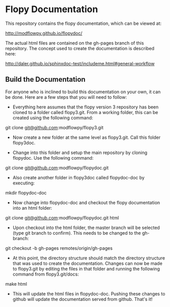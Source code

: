 Flopy Documentation
===================

This repository contains the flopy documentation, which can be viewed at:

http://modflowpy.github.io/flopydoc/

The actual html files are contained on the gh-pages branch of this repository.  The concept used to create the documentation is described here:

http://daler.github.io/sphinxdoc-test/includeme.html#general-workflow


Build the Documentation
-----------------------

For anyone who is inclined to build this documentation on your own, it can be done.  Here are a few steps that you will need to follow:

  * Everything here assumes that the flopy version 3 repository has been cloned to a folder called flopy3.git.  From a working folder, this can be created using the following command:

git clone git@github.com:modflowpy/flopy3.git

  * Now create a new folder at the same level as flopy3.git.  Call this folder flopy3doc.

  * Change into this folder and setup the main repository by cloning flopydoc.  Use the following command:

git clone git@github.com:modflowpy/flopydoc.git

  * Also create another folder in flopy3doc called flopydoc-doc by executing:

mkdir flopydoc-doc

  * Now change into flopydoc-doc and checkout the flopy documentation into an html folder:

git clone git@github.com:modflowpy/flopydoc.git html

  * Upon checkout into the html folder, the master branch will be selected (type git branch to confirm).  This needs to be changed to the gh-branch:

git checkout -b gh-pages remotes/origin/gh-pages

  * At this point, the directory structure should match the directory structure that was used to create the documentation.  Changes can now be made to flopy3.git by editing the files in that folder and running the following command from flopy3.git/docs:

make html

  * This will update the html files in flopydoc-doc.  Pushing these changes to github will update the documentation served from github.  That's it!

